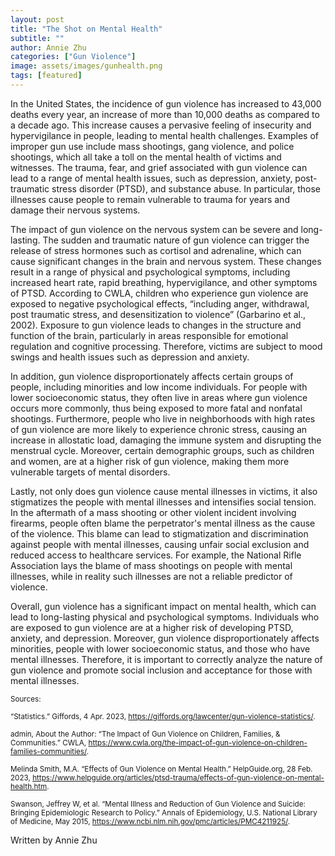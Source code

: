 ```yaml
---
layout: post
title: "The Shot on Mental Health"
subtitle: ""
author: Annie Zhu
categories: ["Gun Violence"]
image: assets/images/gunhealth.png
tags: [featured]
---
```


In the United States, the incidence of gun violence has increased to 43,000 deaths every year, an increase of more than 10,000 deaths as compared to a decade ago. This increase causes a pervasive feeling of insecurity and hypervigilance in people, leading to mental health challenges. Examples of improper gun use include mass shootings, gang violence, and police shootings, which all take a toll on the mental health of victims and witnesses. The trauma, fear, and grief associated with gun violence can lead to a range of mental health issues, such as depression, anxiety, post-traumatic stress disorder (PTSD), and substance abuse. In particular, those illnesses cause people to remain vulnerable to trauma for years and damage their nervous systems.

The impact of gun violence on the nervous system can be severe and long-lasting. The sudden and traumatic nature of gun violence can trigger the release of stress hormones such as cortisol and adrenaline, which can cause significant changes in the brain and nervous system. These changes result in a range of physical and psychological symptoms, including increased heart rate, rapid breathing, hypervigilance, and other symptoms of PTSD. According to CWLA, children who experience gun violence are exposed to negative psychological effects, “including anger, withdrawal, post traumatic stress, and desensitization to violence” (Garbarino et al., 2002). Exposure to gun violence leads to changes in the structure and function of the brain, particularly in areas responsible for emotional regulation and cognitive processing. Therefore, victims are subject to mood swings and health issues such as depression and anxiety. 

In addition, gun violence disproportionately affects certain groups of people, including minorities and low income individuals. For people with lower socioeconomic status, they often live in areas where gun violence occurs more commonly, thus being exposed to more fatal and nonfatal shootings. Furthermore, people who live in neighborhoods with high rates of gun violence are more likely to experience chronic stress, causing an increase in allostatic load, damaging the immune system and disrupting the menstrual cycle. Moreover, certain demographic groups, such as children and women, are at a higher risk of gun violence, making them more vulnerable targets of mental disorders.

Lastly, not only does gun violence cause mental illnesses in victims, it also stigmatizes the people with mental illnesses and intensifies social tension. In the aftermath of a mass shooting or other violent incident involving firearms, people often blame the perpetrator's mental illness as the cause of the violence. This blame can lead to stigmatization and discrimination against people with mental illnesses, causing unfair social exclusion and reduced access to healthcare services. For example, the National Rifle Association lays the blame of mass shootings on people with mental illnesses, while in reality such illnesses are not a reliable predictor of violence. 

Overall, gun violence has a significant impact on mental health, which can lead to long-lasting physical and psychological symptoms. Individuals who are exposed to gun violence are at a higher risk of developing PTSD, anxiety, and depression. Moreover, gun violence disproportionately affects minorities, people with lower socioeconomic status, and those who have mental illnesses. Therefore, it is important to correctly analyze the nature of gun violence and promote social inclusion and acceptance for those with mental illnesses.

<small> Sources: </small>

<small>“Statistics.” Giffords, 4 Apr. 2023, https://giffords.org/lawcenter/gun-violence-statistics/. </small>

<small>admin, About the Author: “The Impact of Gun Violence on Children, Families, &amp; Communities.” CWLA, https://www.cwla.org/the-impact-of-gun-violence-on-children-families-communities/. 
</small>

<small>Melinda Smith, M.A. “Effects of Gun Violence on Mental Health.” HelpGuide.org, 28 Feb. 2023, https://www.helpguide.org/articles/ptsd-trauma/effects-of-gun-violence-on-mental-health.htm. 
</small>

<small>Swanson, Jeffrey W, et al. “Mental Illness and Reduction of Gun Violence and Suicide: Bringing Epidemiologic Research to Policy.” Annals of Epidemiology, U.S. National Library of Medicine, May 2015, https://www.ncbi.nlm.nih.gov/pmc/articles/PMC4211925/.
 </small>


Written by Annie Zhu
